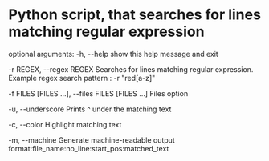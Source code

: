 # Python script, that searches for lines matching regular expression

optional arguments:
  -h, --help            show this help message and exit

  -r REGEX, --regex REGEX
                        Searches for lines matching regular expression.
                        Example regex search pattern :   -r "red[a-z]" 

  -f FILES [FILES ...], --files FILES [FILES ...]
                        Files option

  -u, --underscore      Prints ^ under the matching text

  -c, --color           Highlight matching text

  -m, --machine         Generate machine-readable output format:file_name:no_line:start_pos:matched_text

